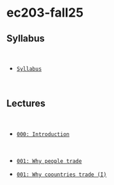 # ec203-fall25



## Syllabus

<br>



- [`Syllabus`](https://raw.githack.com/marciosantetti/ec203-fall25/main/syllabus/syllabus-ec203-fall25.pdf)

<br>


## Lectures



<br>

- [`000: Introduction`](https://raw.githack.com/marciosantetti/ec203-fall25/refs/heads/main/lectures/000-intro/000-introduction.html)



<br>

- [`001: Why people trade`](https://raw.githack.com/marciosantetti/ec203-fall25/refs/heads/main/lectures/001-trade/001-trade-1.html)

- [`001: Why coountries trade (I)`](https://raw.githack.com/marciosantetti/ec203-fall25/refs/heads/main/lectures/001-trade/001-trade-2.html)
